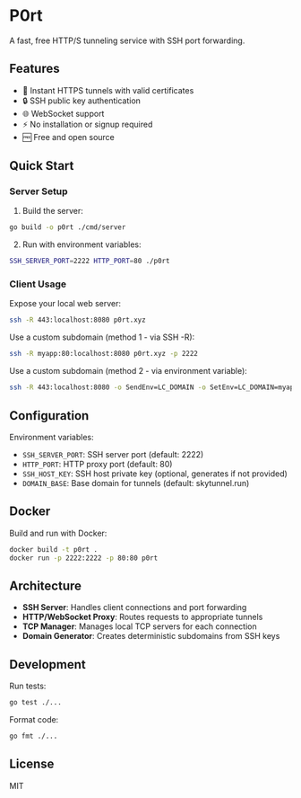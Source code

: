 # P0rt

A fast, free HTTP/S tunneling service with SSH port forwarding.

## Features

- 📡 Instant HTTPS tunnels with valid certificates
- 🔒 SSH public key authentication
- 🌐 WebSocket support
- ⚡ No installation or signup required
- 🆓 Free and open source

## Quick Start

### Server Setup

1. Build the server:
```bash
go build -o p0rt ./cmd/server
```

2. Run with environment variables:
```bash
SSH_SERVER_PORT=2222 HTTP_PORT=80 ./p0rt
```

### Client Usage

Expose your local web server:
```bash
ssh -R 443:localhost:8080 p0rt.xyz
```

Use a custom subdomain (method 1 - via SSH -R):
```bash
ssh -R myapp:80:localhost:8080 p0rt.xyz -p 2222
```

Use a custom subdomain (method 2 - via environment variable):
```bash
ssh -R 443:localhost:8080 -o SendEnv=LC_DOMAIN -o SetEnv=LC_DOMAIN=myapp p0rt.xyz
```

## Configuration

Environment variables:
- `SSH_SERVER_PORT`: SSH server port (default: 2222)
- `HTTP_PORT`: HTTP proxy port (default: 80)
- `SSH_HOST_KEY`: SSH host private key (optional, generates if not provided)
- `DOMAIN_BASE`: Base domain for tunnels (default: skytunnel.run)

## Docker

Build and run with Docker:
```bash
docker build -t p0rt .
docker run -p 2222:2222 -p 80:80 p0rt
```

## Architecture

- **SSH Server**: Handles client connections and port forwarding
- **HTTP/WebSocket Proxy**: Routes requests to appropriate tunnels
- **TCP Manager**: Manages local TCP servers for each connection
- **Domain Generator**: Creates deterministic subdomains from SSH keys

## Development

Run tests:
```bash
go test ./...
```

Format code:
```bash
go fmt ./...
```

## License

MIT
